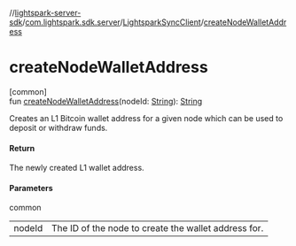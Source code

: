 //[lightspark-server-sdk](../../../index.md)/[com.lightspark.sdk.server](../index.md)/[LightsparkSyncClient](index.md)/[createNodeWalletAddress](create-node-wallet-address.md)

# createNodeWalletAddress

[common]\
fun [createNodeWalletAddress](create-node-wallet-address.md)(nodeId: [String](https://kotlinlang.org/api/latest/jvm/stdlib/kotlin/-string/index.html)): [String](https://kotlinlang.org/api/latest/jvm/stdlib/kotlin/-string/index.html)

Creates an L1 Bitcoin wallet address for a given node which can be used to deposit or withdraw funds.

#### Return

The newly created L1 wallet address.

#### Parameters

common

| | |
|---|---|
| nodeId | The ID of the node to create the wallet address for. |
